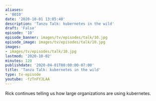 ```yaml
---
aliases:
- '0010'
date: '2020-10-01 13:05:40'
description: 'Tanzu Talk: kubernetes in the wild'
draft: 'False'
episode: '10'
episode_banner: images/tv/episodes/talk/10.jpg
episode_image: images/tv/episodes/talk/10.jpg
images:
- images/tv/episodes/talk/10.jpg
lastmod: '2020-10-02'
minutes: 120
publishdate: '2020-04-01T00:00:00-07:00'
title: 'Tanzu Talk: kubernetes in the wild'
type: tv-episode
youtube: -fzTnFYJLAA
---
```


Rick continues telling us how large organizations are using kubernetes.